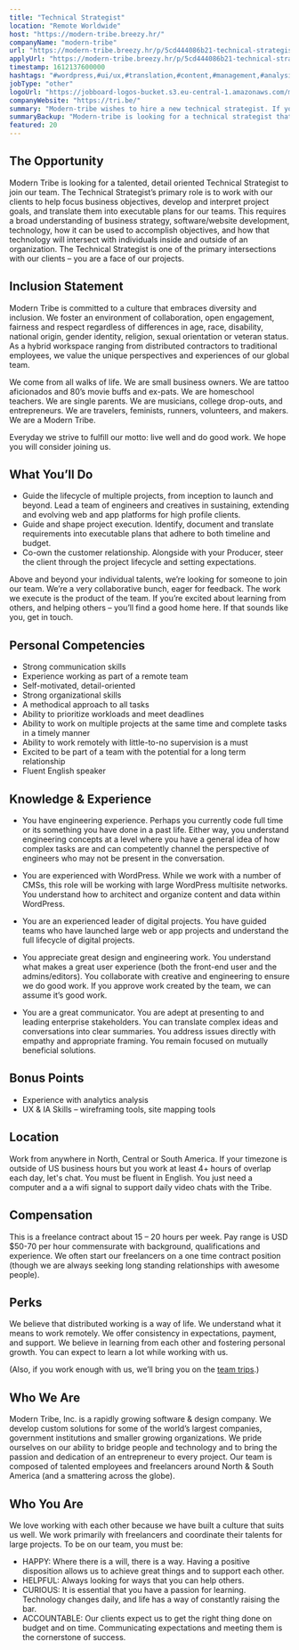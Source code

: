 ```yaml
---
title: "Technical Strategist"
location: "Remote Worldwide"
host: "https://modern-tribe.breezy.hr/"
companyName: "modern-tribe"
url: "https://modern-tribe.breezy.hr/p/5cd444086b21-technical-strategist"
applyUrl: "https://modern-tribe.breezy.hr/p/5cd444086b21-technical-strategist/apply"
timestamp: 1612137600000
hashtags: "#wordpress,#ui/ux,#translation,#content,#management,#analysis,#English"
jobType: "other"
logoUrl: "https://jobboard-logos-bucket.s3.eu-central-1.amazonaws.com/modern-tribe"
companyWebsite: "https://tri.be/"
summary: "Modern-tribe wishes to hire a new technical strategist. If you have as a hybrid workspace ranging from distributed contractors to traditional employees, we value the unique perspectives and experiences of our global team, consider applying."
summaryBackup: "Modern-tribe is looking for a technical strategist that has experience in: #wordpress, #ui/ux, #translation."
featured: 20
---
```


## The Opportunity

Modern Tribe is looking for a talented, detail oriented Technical Strategist to join our team. The Technical Strategist’s primary role is to work with our clients to help focus business objectives, develop and interpret project goals, and translate them into executable plans for our teams. This requires a broad understanding of business strategy, software/website development, technology, how it can be used to accomplish objectives, and how that technology will intersect with individuals inside and outside of an organization. The Technical Strategist is one of the primary intersections with our clients – you are a face of our projects.

## Inclusion Statement

Modern Tribe is committed to a culture that embraces diversity and inclusion. We foster an environment of collaboration, open engagement, fairness and respect regardless of differences in age, race, disability, national origin, gender identity, religion, sexual orientation or veteran status. As a hybrid workspace ranging from distributed contractors to traditional employees, we value the unique perspectives and experiences of our global team.

We come from all walks of life. We are small business owners. We are tattoo aficionados and 80’s movie buffs and ex-pats. We are homeschool teachers. We are single parents. We are musicians, college drop-outs, and entrepreneurs. We are travelers, feminists, runners, volunteers, and makers. We are a Modern Tribe.

Everyday we strive to fulfill our motto: live well and do good work. We hope you will consider joining us.

## What You’ll Do

*   Guide the lifecycle of multiple projects, from inception to launch and beyond. Lead a team of engineers and creatives in sustaining, extending and evolving web and app platforms for high profile clients.
*   Guide and shape project execution. Identify, document and translate requirements into executable plans that adhere to both timeline and budget.
*   Co-own the customer relationship. Alongside with your Producer, steer the client through the project lifecycle and setting expectations.

Above and beyond your individual talents, we’re looking for someone to join our team. We’re a very collaborative bunch, eager for feedback. The work we execute is the product of the team. If you’re excited about learning from others, and helping others – you’ll find a good home here. If that sounds like you, get in touch.

## Personal Competencies

*   Strong communication skills
*   Experience working as part of a remote team
*   Self-motivated, detail-oriented
*   Strong organizational skills
*   A methodical approach to all tasks
*   Ability to prioritize workloads and meet deadlines
*   Ability to work on multiple projects at the same time and complete tasks in a timely manner
*   Ability to work remotely with little-to-no supervision is a must
*   Excited to be part of a team with the potential for a long term relationship
*   Fluent English speaker

## Knowledge & Experience

*   You have engineering experience. Perhaps you currently code full time or its something you have done in a past life. Either way, you understand engineering concepts at a level where you have a general idea of how complex tasks are and can competently channel the perspective of engineers who may not be present in the conversation.

*   You are experienced with WordPress. While we work with a number of CMSs, this role will be working with large WordPress multisite networks. You understand how to architect and organize content and data within WordPress.

*   You are an experienced leader of digital projects. You have guided teams who have launched large web or app projects and understand the full lifecycle of digital projects.
*   You appreciate great design and engineering work. You understand what makes a great user experience (both the front-end user and the admins/editors). You collaborate with creative and engineering to ensure we do good work. If you approve work created by the team, we can assume it’s good work.
*   You are a great communicator. You are adept at presenting to and leading enterprise stakeholders. You can translate complex ideas and conversations into clear summaries. You address issues directly with empathy and appropriate framing. You remain focused on mutually beneficial solutions.

## Bonus Points

*   Experience with analytics analysis
*   UX & IA Skills – wireframing tools, site mapping tools

## Location

Work from anywhere in North, Central or South America. If your timezone is outside of US business hours but you work at least 4+ hours of overlap each day, let's chat. You must be fluent in English. You just need a computer and a a wifi signal to support daily video chats with the Tribe.

## Compensation

This is a freelance contract about 15 – 20 hours per week. Pay range is USD $50-70 per hour commensurate with background, qualifications and experience. We often start our freelancers on a one time contract position (though we are always seeking long standing relationships with awesome people).

## Perks

We believe that distributed working is a way of life. We understand what it means to work remotely. We offer consistency in expectations, payment, and support. We believe in learning from each other and fostering personal growth. You can expect to learn a lot while working with us.

(Also, if you work enough with us, we’ll bring you on the [team trips](https://vimeo.com/254214062).)

## Who We Are

Modern Tribe, Inc. is a rapidly growing software & design company. We develop custom solutions for some of the world’s largest companies, government institutions and smaller growing organizations. We pride ourselves on our ability to bridge people and technology and to bring the passion and dedication of an entrepreneur to every project. Our team is composed of talented employees and freelancers around North & South America (and a smattering across the globe).

## Who You Are

We love working with each other because we have built a culture that suits us well. We work primarily with freelancers and coordinate their talents for large projects. To be on our team, you must be:

*   HAPPY: Where there is a will, there is a way. Having a positive disposition allows us to achieve great things and to support each other.
*   HELPFUL: Always looking for ways that you can help others.
*   CURIOUS: It is essential that you have a passion for learning. Technology changes daily, and life has a way of constantly raising the bar.
*   ACCOUNTABLE: Our clients expect us to get the right thing done on budget and on time. Communicating expectations and meeting them is the cornerstone of success.
